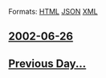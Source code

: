 
Formats: [HTML](2002/06/26/index.html)  [JSON](2002/06/26/index.json)  [XML](2002/06/26/index.xml)  

## [2002-06-26](/news/2002/06/26/index.md)

## [Previous Day...](/news/2002/06/25/index.md)

